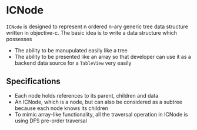# ICNode

`ICNode` is designed to represent n ordered n-ary generic tree data structure written in objective-c. The basic idea is to write a data structure which possesses

* The ability to be manupulated easily like a tree
* The ability to be presented like an array so that developer can use it as a backend data source for a `TableView` very easily

## Specifications

* Each node holds references to its parent, children and data
* An ICNode, which is a node, but can also be considered as a subtree because each node knows its children
* To mimic array-like functionality, all the traversal operation in ICNode is using DFS pre-order traversal
